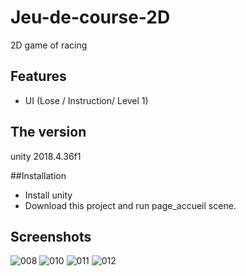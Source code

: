 # Jeu-de-course-2D
2D game of racing

## Features
* UI (Lose / Instruction/ Level 1)

## The version
unity 2018.4.36f1

##Installation 
 * Install unity
 * Download this project and run page_accueil scene.

## Screenshots

![008](https://github.com/nahla-educate/Jeu-de-course-2D/assets/80469651/acd36855-f09b-4d9b-9c02-a2ec4e07f40d)
![010](https://github.com/nahla-educate/Jeu-de-course-2D/assets/80469651/7795fe1d-13ad-4f09-b9c8-ced8a82f27ff)
![011](https://github.com/nahla-educate/Jeu-de-course-2D/assets/80469651/0476b92f-d349-4511-9538-508b89b44b2b)
![012](https://github.com/nahla-educate/Jeu-de-course-2D/assets/80469651/9f18cb03-0b91-4243-8bd6-e0a7b3bf7158)

